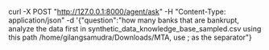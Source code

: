 curl -X POST "http://127.0.0.1:8000/agent/ask" -H "Content-Type: application/json" -d '{"question":"how many banks that are bankrupt, analyze the data first in synthetic_data_knowledge_base_sampled.csv using this path /home/gilangsamudra/Downloads/MTA, use ; as the separator"}
